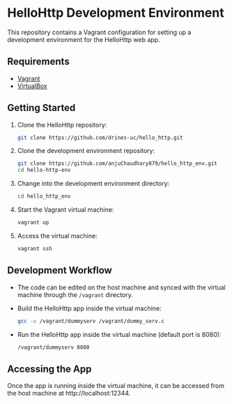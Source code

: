 # HelloHttp Development Environment

This repository contains a Vagrant configuration for setting up a development environment for the HelloHttp web app.

## Requirements

- [Vagrant](https://www.vagrantup.com/)
- [VirtualBox](https://www.virtualbox.org/)

## Getting Started

1. Clone the HelloHttp repository:

    ```bash
    git clone https://github.com/drines-uc/hello_http.git
    ```

2. Clone the development environment repository:

    ```bash
    git clone https://github.com/anjuChaudhary879/hello_http_env.git
    cd hello-http-env
    ```

3. Change into the development environment directory:

    ```bash
    cd hello_http_env
    ```

4. Start the Vagrant virtual machine:

    ```bash
    vagrant up
    ```

5. Access the virtual machine:

    ```bash
    vagrant ssh
    ```

## Development Workflow

- The code can be edited on the host machine and synced with the virtual machine through the `/vagrant` directory.

- Build the HelloHttp app inside the virtual machine:

    ```bash
    gcc -o /vagrant/dummyserv /vagrant/dummy_serv.c
    ```

- Run the HelloHttp app inside the virtual machine (default port is 8080):

    ```bash
    /vagrant/dummyserv 8080
    ```

## Accessing the App

Once the app is running inside the virtual machine, it can be accessed from the host machine at http://localhost:12344.

